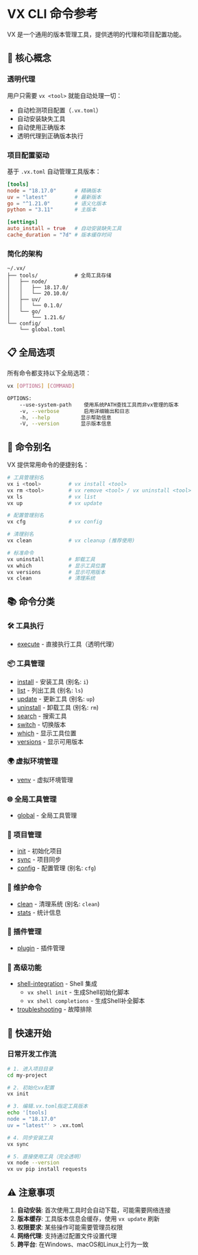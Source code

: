 # VX CLI 命令参考

VX 是一个通用的版本管理工具，提供透明的代理和项目配置功能。

## 🚀 核心概念

### 透明代理
用户只需要 `vx <tool>` 就能自动处理一切：
- 自动检测项目配置（`.vx.toml`）
- 自动安装缺失工具
- 自动使用正确版本
- 透明代理到正确版本执行

### 项目配置驱动
基于 `.vx.toml` 自动管理工具版本：
```toml
[tools]
node = "18.17.0"      # 精确版本
uv = "latest"         # 最新版本
go = "^1.21.0"        # 语义化版本
python = "3.11"       # 主版本

[settings]
auto_install = true   # 自动安装缺失工具
cache_duration = "7d" # 版本缓存时间
```

### 简化的架构
```
~/.vx/
├── tools/            # 全局工具存储
│   ├── node/
│   │   ├── 18.17.0/
│   │   └── 20.10.0/
│   ├── uv/
│   │   └── 0.1.0/
│   └── go/
│       └── 1.21.6/
└── config/
    └── global.toml
```

## 📋 全局选项

所有命令都支持以下全局选项：

```bash
vx [OPTIONS] [COMMAND]

OPTIONS:
    --use-system-path    使用系统PATH查找工具而非vx管理的版本
    -v, --verbose        启用详细输出和日志
    -h, --help          显示帮助信息
    -V, --version       显示版本信息
```

## 🔗 命令别名

VX 提供常用命令的便捷别名：

```bash
# 工具管理别名
vx i <tool>         # vx install <tool>
vx rm <tool>        # vx remove <tool> / vx uninstall <tool>
vx ls               # vx list
vx up               # vx update

# 配置管理别名
vx cfg              # vx config

# 清理别名
vx clean            # vx cleanup (推荐使用)

# 标准命令
vx uninstall        # 卸载工具
vx which            # 显示工具位置
vx versions         # 显示可用版本
vx clean            # 清理系统
```

## 📚 命令分类

### 🛠️ 工具执行
- [execute](./execute.md) - 直接执行工具（透明代理）

### 📦 工具管理
- [install](./install.md) - 安装工具 (别名: `i`)
- [list](./list.md) - 列出工具 (别名: `ls`)
- [update](./update.md) - 更新工具 (别名: `up`)
- [uninstall](./remove.md) - 卸载工具 (别名: `rm`)
- [search](./search.md) - 搜索工具
- [switch](./switch.md) - 切换版本
- [which](./remove.md) - 显示工具位置
- [versions](./remove.md) - 显示可用版本

### 🌍 虚拟环境管理
- [venv](./venv.md) - 虚拟环境管理

### 🌐 全局工具管理
- [global](./global.md) - 全局工具管理

### 🔧 项目管理
- [init](./init.md) - 初始化项目
- [sync](./sync.md) - 项目同步
- [config](./config.md) - 配置管理 (别名: `cfg`)

### 🧹 维护命令
- [clean](./cleanup.md) - 清理系统 (别名: `clean`)
- [stats](./stats.md) - 统计信息

### 🔌 插件管理
- [plugin](./plugin.md) - 插件管理

### 🔧 高级功能
- [shell-integration](./shell-integration.md) - Shell 集成
  - `vx shell init` - 生成Shell初始化脚本
  - `vx shell completions` - 生成Shell补全脚本
- [troubleshooting](./troubleshooting.md) - 故障排除

## 📝 快速开始

### 日常开发工作流
```bash
# 1. 进入项目目录
cd my-project

# 2. 初始化vx配置
vx init

# 3. 编辑.vx.toml指定工具版本
echo '[tools]
node = "18.17.0"
uv = "latest"' > .vx.toml

# 4. 同步安装工具
vx sync

# 5. 直接使用工具（完全透明）
vx node --version
vx uv pip install requests
```

## ⚠️ 注意事项

1. **自动安装**: 首次使用工具时会自动下载，可能需要网络连接
2. **版本缓存**: 工具版本信息会缓存，使用 `vx update` 刷新
3. **权限要求**: 某些操作可能需要管理员权限
4. **网络代理**: 支持通过配置文件设置代理
5. **跨平台**: 在Windows、macOS和Linux上行为一致
